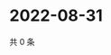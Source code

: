# 2022-08-31

共 0 条

<!-- BEGIN WEIBO -->
<!-- 最后更新时间 Wed Aug 31 2022 04:01:53 GMT+0800 (China Standard Time) -->

<!-- END WEIBO -->
